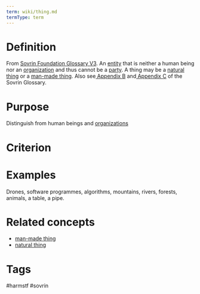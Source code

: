 ```yaml
---
term: wiki/thing.md
termType: term
---
```

# Definition
From [Sovrin Foundation Glossary V3](https://docs.google.com/document/d/1gfIz5TT0cNp2kxGMLFXr19x1uoZsruUe_0glHst2fZ8/edit). An [entity]([https://essif-lab.github.io/framework/docs/essifLab-glossary#](https://essif-lab.github.io/framework/docs/essifLab-glossary#party)entity) that is neither a human being nor an [organization]([https://essif-lab.github.io/framework/docs/essifLab-glossary#](https://essif-lab.github.io/framework/docs/essifLab-glossary#party)organization)  and thus cannot be a [party]([https://essif-lab.github.io/framework/docs/essifLab-glossary#](https://essif-lab.github.io/framework/docs/essifLab-glossary#party)party).  A thing may be a  [natural thing](https://trustoverip.github.io/hxwg/glossary.html#natural-thing) or a  [man-made thing](https://trustoverip.github.io/hxwg/glossary.html#man-made-thing). 
Also see[ Appendix B](https://docs.google.com/document/d/1gfIz5TT0cNp2kxGMLFXr19x1uoZsruUe_0glHst2fZ8/edit#heading=h.mq7pzglc1j96) and[ Appendix C](https://docs.google.com/document/d/1gfIz5TT0cNp2kxGMLFXr19x1uoZsruUe_0glHst2fZ8/edit#heading=h.uiq9py7xnmxd) of the Sovrin Glossary.
# Purpose
Distinguish from human beings and [organizations]([https://essif-lab.github.io/framework/docs/essifLab-glossary#](https://essif-lab.github.io/framework/docs/essifLab-glossary#party)organization) 
# Criterion
# Examples
Drones, software programmes, algorithms, mountains, rivers, forests, animals, a table, a pipe.
# Related concepts
* [man-made thing](https://trustoverip.github.io/hxwg/glossary.html#man-made-thing)
* [natural thing](https://trustoverip.github.io/hxwg/glossary.html#natural-thing)
# Tags  
 #harmstf #sovrin